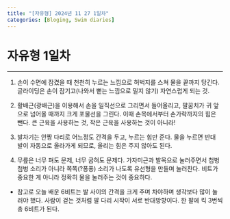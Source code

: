 ```yaml
---
title: "[자유형] 2024년 11 27 1일차"
categories: [Bloging, Swim diaries]
---
```


# 자유형 1일차

---

1. 손이 수면에 잠겼을 때 천천히 누르는 느낌으로 허벅지를 스쳐 물을 끝까지 당긴다. 글라이딩은 손이 잠기고(나와서 뻗는 느낌으로 밀지 않기) 자연스럽게 되는 것.
2. 활배근(광배근)을 이용해서 손을 일직선으로 그리면서 들어올리고, 팔꿈치가 귀 앞으로 넘어올 때까지 크게 포물선을 그린다. 이때 손목에서부터 손가락까지의 힘은 뺀다. 큰 근육을 사용하는 것, 작은 근육을 사용하는 것이 아니라!

3. 발차기는 안짱 다리로 어느정도 간격을 두고, 누르는 힘만 준다.
  물을 누르면 반대 발이 자동으로 올라가게 되므로, 올리는 힘은 주지 않아도 된다.
4. 무릎은 너무 펴도 문제, 너무 굽혀도 문제다. 가자미근과 발목으로 눌러주면서 첨벙첨벙 소리가 아니라 쪽쪽(?퐁퐁) 소리가 나도록 유선형을 만들며 눌러찬다. 
  비트가 중요한 게 아니라 정확히 물을 눌러주는 것이 중요하다.

- 참고로 오늘 배운 6비트는 발 사이의 간격을 크게 주며 차야하며 생각보다 많이 눌러야 했다. 사람이 걷는 것처럼 팔 다리 시작이 서로 반대방향이다. 한 팔에 킥 3번씩 총 6비트가 된다.
